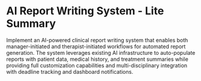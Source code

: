 # AI Report Writing System - Lite Summary

Implement an AI-powered clinical report writing system that enables both manager-initiated and therapist-initiated workflows for automated report generation. The system leverages existing AI infrastructure to auto-populate reports with patient data, medical history, and treatment summaries while providing full customization capabilities and multi-disciplinary integration with deadline tracking and dashboard notifications.